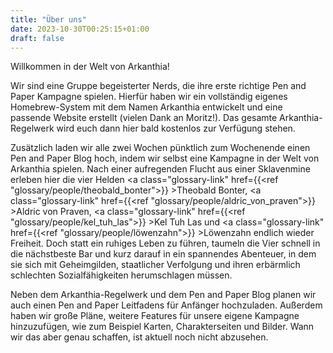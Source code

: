 ```yaml
---
title: "Über uns"
date: 2023-10-30T00:25:15+01:00
draft: false
---
```


Willkommen in der Welt von Arkanthia!

Wir sind eine Gruppe begeisterter Nerds, die ihre erste richtige Pen and Paper Kampagne spielen. Hierfür haben wir ein vollständig eigenes Homebrew-System mit dem Namen Arkanthia entwickelt und eine passende Website erstellt (vielen Dank an Moritz!). Das gesamte Arkanthia-Regelwerk wird euch dann hier bald kostenlos zur Verfügung stehen.

Zusätzlich laden wir alle zwei Wochen pünktlich zum Wochenende einen Pen and Paper Blog hoch, indem wir selbst eine Kampagne in der Welt von Arkanthia spielen. Nach einer aufregenden Flucht aus einer Sklavenmine erleben hier die vier Helden <a class="glossary-link" href={{<ref "glossary/people/theobald_bonter">}} >Theobald Bonter</a>, <a class="glossary-link" href={{<ref "glossary/people/aldric_von_praven">}} >Aldric von Praven</a>, <a class="glossary-link" href={{<ref "glossary/people/kel_tuh_las">}} >Kel Tuh Las</a> und <a class="glossary-link" href={{<ref "glossary/people/löwenzahn">}} >Löwenzahn</a> endlich wieder Freiheit. Doch statt ein ruhiges Leben zu führen, taumeln die Vier schnell in die nächstbeste Bar und kurz darauf in ein spannendes Abenteuer, in dem sie sich mit Geheimgilden, staatlicher Verfolgung und ihren erbärmlich schlechten Sozialfähigkeiten herumschlagen müssen.

Neben dem Arkanthia-Regelwerk und dem Pen and Paper Blog planen wir auch einen Pen and Paper Leitfadens für Anfänger hochzuladen. Außerdem haben wir große Pläne, weitere Features für unsere eigene Kampagne hinzuzufügen, wie zum Beispiel Karten, Charakterseiten und Bilder. Wann wir das aber genau schaffen, ist aktuell noch nicht abzusehen.

